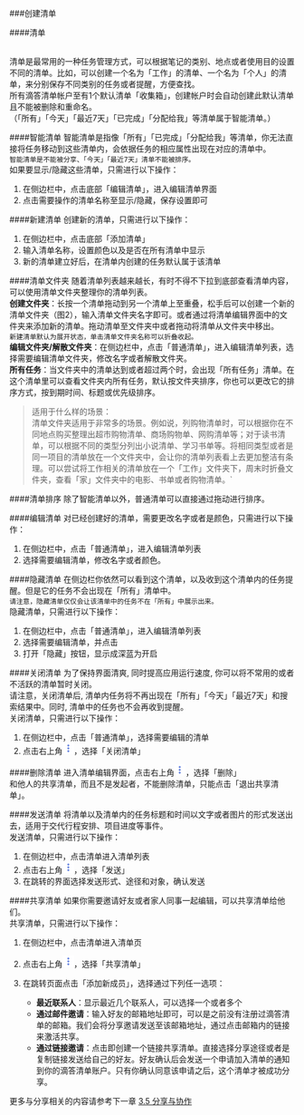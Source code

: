###创建清单

####清单

<br >清单是最常用的一种任务管理方式，可以根据笔记的类别、地点或者使用目的设置不同的清单。比如，可以创建一个名为「工作」的清单、一个名为「个人」的清单，来分别保存不同类别的任务或者提醒，方便查找。
<br >所有滴答清单帐户至有1个默认清单「收集箱」，创建帐户时会自动创建此默认清单且不能被删除和重命名。
<br >（「所有」「今天」「最近7天」「已完成」「分配给我」等清单属于智能清单。）

####智能清单
智能清单是指像「所有」「已完成」「分配给我」等清单，你无法直接将任务移动到这些清单内，会依据任务的相应属性出现在对应的清单中。
<br >`智能清单是不能被分享、「今天」「最近7天」清单不能被排序。`
<br >如果要显示/隐藏这些清单，只需进行以下操作：
1. 在侧边栏中，点击底部「编辑清单」，进入编辑清单界面
2. 点击需要操作的清单名称至显示/隐藏，保存设置即可

####新建清单
创建新的清单，只需进行以下操作：
1. 在侧边栏中，点击底部「添加清单」
2. 输入清单名称，设置颜色以及是否在所有清单中显示
3. 新的清单建立好后，在清单内创建的任务默认属于该清单

####清单文件夹
随着清单列表越来越长，有时不得不下拉到底部查看清单内容，可以使用清单文件夹整理你的清单列表。
<br >**创建文件夹**：长按一个清单拖动到另一个清单上至重叠，松手后可以创建一个新的清单文件夹（图2），输入清单文件夹名字即可。或者通过将清单编辑界面中的文件夹来添加新的清单。拖动清单至文件夹中或者拖动将清单从文件夹中移出。
<br >`新建清单默认为展开状态，单击清单文件夹名称可以折叠收起。`
<br >**编辑文件夹/解散文件夹**：在侧边栏中，点击「普通清单」，进入编辑清单列表，选择需要编辑清单文件夹，修改名字或者解散文件夹。
<br >**所有任务**：当文件夹中的清单达到或者超过两个时，会出现「所有任务」清单。在这个清单里可以查看文件夹内所有任务，默认按文件夹排序，你也可以更改它的排序方式，按到期时间、标题或优先级排序。
>适用于什么样的场景：
<br >清单文件夹适用于非常多的场景。例如说，列购物清单时，可以根据你在不同地点购买整理出超市购物清单、商场购物单、网购清单等；对于读书清单，可以根据不同的类型分列出小说清单、学习书单等。将相同类型或者是同一项目的清单放在一个文件夹中，会让你的清单列表看上去更加整洁有条理。可以尝试将工作相关的清单放在一个「工作」文件夹下，周末时折叠文件夹，查看「家」文件夹中的电影、书单或者购物清单。`

####清单排序
除了智能清单以外，普通清单可以直接通过拖动进行排序。

####编辑清单
对已经创建好的清单，需要更改名字或者是颜色，只需进行以下操作：
1. 在侧边栏中，点击「普通清单」，进入编辑清单列表
2. 选择需要编辑清单，修改名字或者颜色。

####隐藏清单
在侧边栏你依然可以看到这个清单，以及收到这个清单内的任务提醒。但是它的任务不会出现在「所有」清单中。
<br >`请注意，隐藏清单仅仅会让该清单中的任务不在「所有」中展示出来。`
<br >隐藏清单，只需进行以下操作：
1. 在侧边栏中，点击「普通清单」，进入编辑清单列表
2. 选择需要编辑清单，并点击
3. 打开「隐藏」按钮，显示成深蓝为开启

####关闭清单
为了保持界面清爽, 同时提高应用运行速度, 你可以将不常用的或者不活跃的清单暂时关闭。
<br >请注意，关闭清单后, 清单内任务将不再出现在「所有」「今天」「最近7天」和搜索结果中。同时, 清单中的任务也不会再收到提醒。
<br >关闭清单，只需进行以下操作：
1. 在侧边栏中，点击「普通清单」，选择需要编辑的清单
2. 点击右上角<img src="../images/images_android/image001.png" title="更多" width="20" />，选择「关闭清单」


####删除清单
进入清单编辑界面，点击右上角<img src="../images/images_android/image001.png" title="更多" width="20" />，选择「删除」
<br >和他人的共享清单，而且不是发起者，不能删除清单，只能点击「退出共享清单」。

####发送清单
将清单以及清单内的任务标题和时间以文字或者图片的形式发送出去，适用于交代行程安排、项目进度等事件。
<br >发送清单，只需进行以下操作：
1. 在侧边栏中，点击清单进入清单列表
2. 点击右上角<img src="../images/images_android/image001.png" title="更多" width="20" />，选择「发送」
3. 在跳转的界面选择发送形式、途径和对象，确认发送

####共享清单
如果你需要邀请好友或者家人同事一起编辑，可以共享清单给他们。
<br >共享清单，只需进行以下操作：
1. 在侧边栏中，点击清单进入清单页
2. 点击右上角<img src="../images/images_android/image001.png" title="更多" width="20" />，选择「共享清单」
3. 在跳转页面点击「添加新成员」，选择通过下列任一选项：

   - **最近联系人**：显示最近几个联系人，可以选择一个或者多个
   - **通过邮件邀请**：输入好友的邮箱地址即可，可以是之前没有注册过滴答清单的邮箱。我们会将分享邀请发送至该邮箱地址，通过点击邮箱内的链接来激活共享。
   - **通过链接邀请**：点击即创建一个链接共享清单。直接选择分享途径或者是复制链接发送给自己的好友。好友确认后会发送一个申请加入清单的通知到你的滴答清单账户。只有你确认同意该申请之后，这个清单才被成功分享。

更多与分享相关的内容请参考下一章 [3.5 分享与协作](android_app/5_share_lists.md)

